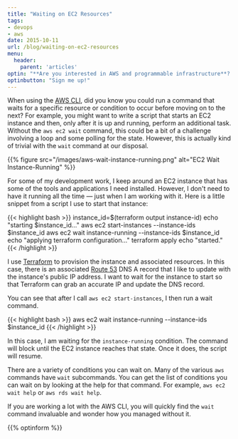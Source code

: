 ```yaml
---
title: "Waiting on EC2 Resources"
tags:
- devops
- aws
date: 2015-10-11
url: /blog/waiting-on-ec2-resources
menu:
  header:
    parent: 'articles'
optin: "**Are you interested in AWS and programmable infrastructure**? If so sign up below for my newsletter for updates"
optinbutton: "Sign me up!"
---
```


When using the [AWS CLI](https://aws.amazon.com/cli/), did you know you could run a command that waits for a specific resource or condition to occur before moving on to the next? For example, you might want to write a script that starts an EC2 instance and then, only after it is up and running, perform an additional task. Without the `aws ec2 wait` command, this could be a bit of a challenge involving a loop and some polling for the state. However, this is actually kind of trivial with the `wait` command at our disposal.

{{% figure src="/images/aws-wait-instance-running.png" alt="EC2 Wait Instance-Running" %}}

<!--more-->

For some of my development work, I keep around an EC2 instance that has some of the tools and applications I need installed. However, I don't need to have it running all the time &mdash; just when I am working with it. Here is a little snippet from a script I use to start that instance:

{{< highlight bash >}}
instance_id=$(terraform output instance-id)
echo "starting $instance_id..."
aws ec2 start-instances --instance-ids $instance_id
aws ec2 wait instance-running --instance-ids $instance_id
echo "applying terraform configuration..."
terraform apply
echo "started."
{{< /highlight >}}

I use [Terraform](https://terraform.io/) to provision the instance and associated resources. In this case, there is an associated [Route 53](https://aws.amazon.com/route53/) DNS A record that I like to update with the instance's public IP address. I want to wait for the instance to start so that Terraform can grab an accurate IP and update the DNS record.

You can see that after I call `aws ec2 start-instances`, I then run a wait command.

{{< highlight bash >}}
aws ec2 wait instance-running --instance-ids $instance_id
{{< /highlight >}}

In this case, I am waiting for the `instance-running` condition. The command will block until the EC2 instance reaches that state. Once it does, the script will resume.

There are a variety of conditions you can wait on. Many of the various `aws` commands have `wait` subcommands. You can get the list of conditions you can wait on by looking at the help for that command. For example, `aws ec2 wait help` or `aws rds wait help`.

If you are working a lot with the AWS CLI, you will quickly find the `wait` command invaluable and wonder how you managed without it.

{{% optinform %}}
